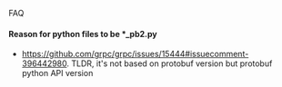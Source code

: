 

FAQ

#### Reason for python files to be *_pb2.py
- https://github.com/grpc/grpc/issues/15444#issuecomment-396442980. TLDR, it's not based on protobuf version but protobuf python API version